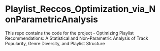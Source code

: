 # Playlist_Reccos_Optimization_via_NonParametricAnalysis
This repo contains the code for the project - Optimizing Playlist Recommendations: A Statistical and Non-Parametric Analysis of Track Popularity, Genre Diversity, and Playlist Structure

